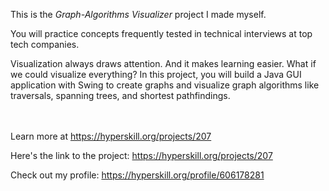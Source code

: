 This is the *Graph-Algorithms Visualizer* project I made myself.


<div><div class="alert alert-primary">You will practice concepts frequently tested in technical interviews at top tech companies.</div>
<p>Visualization always draws attention. And it makes learning easier. What if we could visualize everything? In this project, you will build a Java GUI application with Swing to create graphs and visualize graph algorithms like traversals, spanning trees, and shortest pathfindings.</p></div><br/><br/>Learn more at <a href="https://hyperskill.org/projects/207?utm_source=ide&utm_medium=ide&utm_campaign=ide&utm_content=project-card">https://hyperskill.org/projects/207</a>

Here's the link to the project: https://hyperskill.org/projects/207

Check out my profile: https://hyperskill.org/profile/606178281